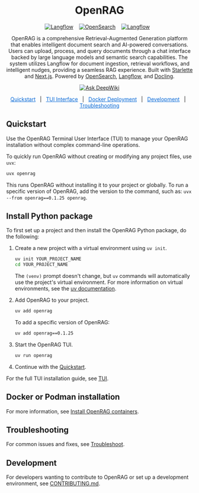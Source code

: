 <div align="center">

# OpenRAG

<div align="center">
  <a href="https://github.com/langflow-ai/langflow"><img src="https://img.shields.io/badge/Langflow-1C1C1E?style=flat&logo=langflow" alt="Langflow"></a>
  &nbsp;&nbsp;
  <a href="https://github.com/opensearch-project/OpenSearch"><img src="https://img.shields.io/badge/OpenSearch-005EB8?style=flat&logo=opensearch&logoColor=white" alt="OpenSearch"></a>
  &nbsp;&nbsp;
  <a href="https://github.com/docling-project/docling"><img src="https://img.shields.io/badge/Docling-000000?style=flat" alt="Langflow"></a>
  &nbsp;&nbsp;
</div>

OpenRAG is a comprehensive Retrieval-Augmented Generation platform that enables intelligent document search and AI-powered conversations. Users can upload, process, and query documents through a chat interface backed by large language models and semantic search capabilities. The system utilizes Langflow for document ingestion, retrieval workflows, and intelligent nudges, providing a seamless RAG experience. Built with [Starlette](https://github.com/Kludex/starlette) and [Next.js](https://github.com/vercel/next.js). Powered by [OpenSearch](https://github.com/opensearch-project/OpenSearch), [Langflow](https://github.com/langflow-ai/langflow), and [Docling](https://github.com/docling-project/docling).

<a href="https://deepwiki.com/phact/openrag"><img src="https://deepwiki.com/badge.svg" alt="Ask DeepWiki"></a>

</div>
<div align="center">
  <a href="#quickstart" style="color: #0366d6;">Quickstart</a> &nbsp;&nbsp;|&nbsp;&nbsp;
  <a href="#tui-interface" style="color: #0366d6;">TUI Interface</a> &nbsp;&nbsp;|&nbsp;&nbsp;
  <a href="#docker-deployment" style="color: #0366d6;">Docker Deployment</a> &nbsp;&nbsp;|&nbsp;&nbsp;
  <a href="#development" style="color: #0366d6;">Development</a> &nbsp;&nbsp;|&nbsp;&nbsp;
  <a href="#troubleshooting" style="color: #0366d6;">Troubleshooting</a>
</div>

## Quickstart

Use the OpenRAG Terminal User Interface (TUI) to manage your OpenRAG installation without complex command-line operations.

To quickly run OpenRAG without creating or modifying any project files, use `uvx`:

```bash
uvx openrag
```
This runs OpenRAG without installing it to your project or globally.
To run a specific version of OpenRAG, add the version to the command, such as: `uvx --from openrag==0.1.25 openrag`.

## Install Python package

To first set up a project and then install the OpenRAG Python package, do the following:

1. Create a new project with a virtual environment using `uv init`.

   ```bash
   uv init YOUR_PROJECT_NAME
   cd YOUR_PROJECT_NAME
   ```

   The `(venv)` prompt doesn't change, but `uv` commands will automatically use the project's virtual environment.
   For more information on virtual environments, see the [uv documentation](https://docs.astral.sh/uv/pip/environments).

2. Add OpenRAG to your project.
   ```bash
   uv add openrag
   ```

   To add a specific version of OpenRAG:
   ```bash
   uv add openrag==0.1.25
   ```

3. Start the OpenRAG TUI.
   ```bash
   uv run openrag
   ```

4. Continue with the [Quickstart](https://docs.openr.ag/quickstart).

For the full TUI installation guide, see [TUI](https://docs.openr.ag/install).

## Docker or Podman installation

For more information, see [Install OpenRAG containers](https://docs.openr.ag/get-started/docker).

## Troubleshooting

For common issues and fixes, see [Troubleshoot](https://docs.openr.ag/support/troubleshoot).

## Development

For developers wanting to contribute to OpenRAG or set up a development environment, see [CONTRIBUTING.md](CONTRIBUTING.md).